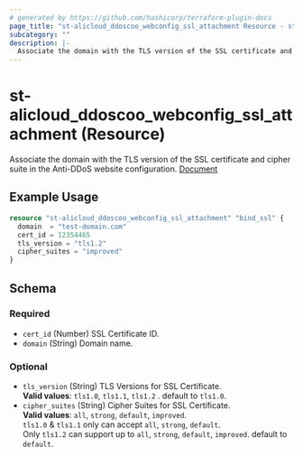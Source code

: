 ```yaml
---
# generated by https://github.com/hashicorp/terraform-plugin-docs
page_title: "st-alicloud_ddoscoo_webconfig_ssl_attachment Resource - st-alicloud"
subcategory: ""
description: |-
  Associate the domain with the TLS version of the SSL certificate and cipher suite in the Anti-DDoS website configuration. [Document](https://www.alibabacloud.com/help/en/ddos-protection/latest/api-ddoscoo-2020-01-01-modifytlsconfig?spm=a2c63.p38356.0.0.419b504fICZVeU)
---
```


# st-alicloud_ddoscoo_webconfig_ssl_attachment (Resource)

Associate the domain with the TLS version of the SSL certificate and cipher suite in the Anti-DDoS website configuration. [Document](https://www.alibabacloud.com/help/en/ddos-protection/latest/api-ddoscoo-2020-01-01-modifytlsconfig?spm=a2c63.p38356.0.0.419b504fICZVeU) 

## Example Usage

```terraform
resource "st-alicloud_ddoscoo_webconfig_ssl_attachment" "bind_ssl" {
  domain  = "test-domain.com"
  cert_id = 12354465
  tls_version = "tls1.2"
  cipher_suites = "improved"
}
```

<!-- schema generated by tfplugindocs -->
## Schema

### Required

- `cert_id` (Number) SSL Certificate ID.
- `domain` (String) Domain name.

### Optional
- `tls_version` (String) TLS Versions for SSL Certificate. <br/>**Valid values**: `tls1.0`, `tls1.1`, `tls1.2` . default to `tls1.0`.
- `cipher_suites` (String) Cipher Suites for SSL Certificate. <br/>**Valid values**: `all`, `strong`, `default`, `improved`. <br/> `tls1.0` & `tls1.1` only can accept `all`, `strong`, `default`. <br/> Only `tls1.2` can support up to `all`, `strong`, `default`, `improved`. default to `default`.
